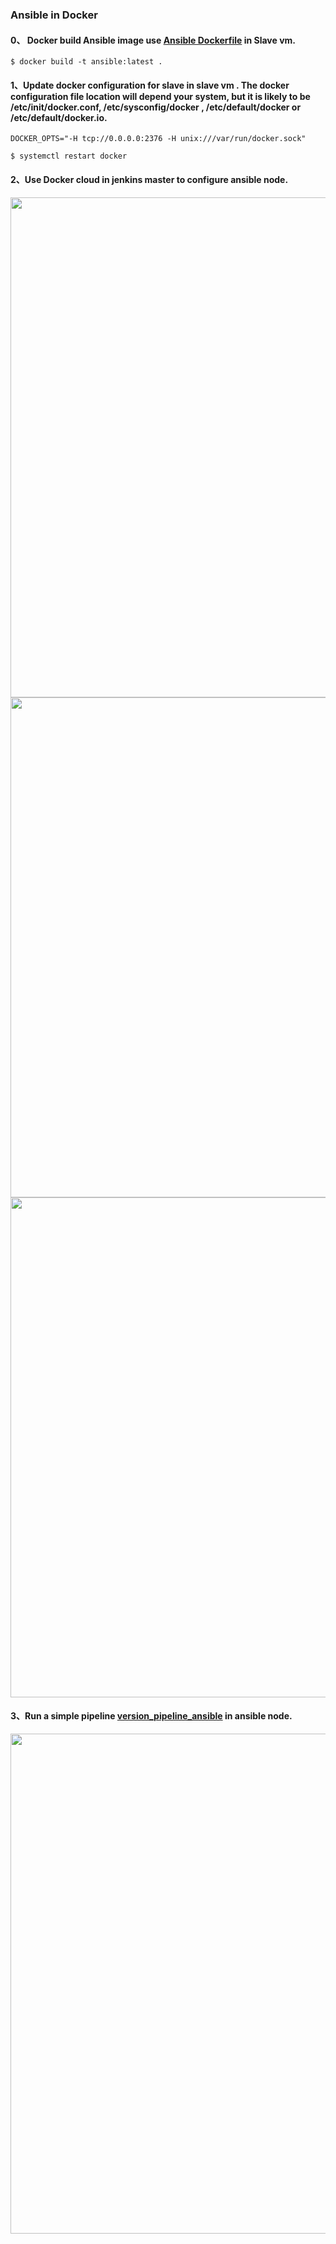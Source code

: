 ### Ansible in Docker

#### 0、 Docker build Ansible image use [Ansible Dockerfile] in Slave vm.

```
$ docker build -t ansible:latest .
```

#### 1、Update docker configuration for slave in slave vm . The docker configuration file location will depend your system, but it is likely to be /etc/init/docker.conf, /etc/sysconfig/docker , /etc/default/docker or /etc/default/docker.io.

```
DOCKER_OPTS="-H tcp://0.0.0.0:2376 -H unix:///var/run/docker.sock"
```
```
$ systemctl restart docker
```

#### 2、Use Docker cloud in jenkins master to configure ansible node.

<img src="https://github.com/zbbkeepgoing/containerization/blob/master/Imgs/ansible16.jpg" width="800" >
<img src="https://github.com/zbbkeepgoing/containerization/blob/master/Imgs/ansible17.jpg" width="800" >
<img src="https://github.com/zbbkeepgoing/containerization/blob/master/Imgs/ansible18.jpg" width="800" >

#### 3、Run a simple pipeline [version_pipeline_ansible] in ansible node. 

<img src="https://github.com/zbbkeepgoing/containerization/blob/master/Imgs/ansible19.jpg" width="800" >





[Ansible Dockerfile]:https://github.com/zbbkeepgoing/containerization/blob/master/Ansible/Dockerfile
[version_pipeline_ansible]:https://github.com/zbbkeepgoing/containerization/blob/master/Ansible/version_pipeline_ansible

